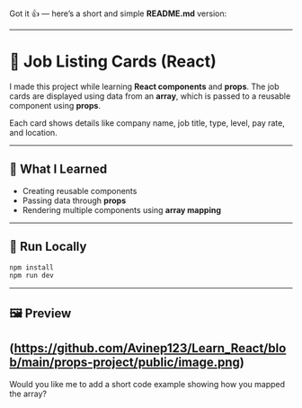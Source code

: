 Got it 👍 — here’s a short and simple **README.md** version:

---

# 💼 Job Listing Cards (React)

I made this project while learning **React components** and **props**.
The job cards are displayed using data from an **array**, which is passed to a reusable component using **props**.

Each card shows details like company name, job title, type, level, pay rate, and location.

---

## 🧠 What I Learned

* Creating reusable components
* Passing data through **props**
* Rendering multiple components using **array mapping**

---

## 🚀 Run Locally

```bash
npm install
npm run dev
```

---

## 🖼️ Preview

(https://github.com/Avinep123/Learn_React/blob/main/props-project/public/image.png)
---

Would you like me to add a short code example showing how you mapped the array?
